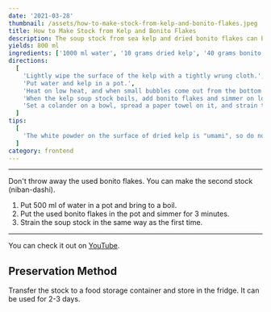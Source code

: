 ```yaml
---
date: '2021-03-28'
thumbnail: /assets/how-to-make-stock-from-kelp-and-bonito-flakes.jpeg
title: How to Make Stock from Kelp and Bonito Flakes
description: The soup stock from sea kelp and dried bonito flakes can be used in many Japanese food such as miso soup, soba, udon, and stew.
yields: 800 ml
ingredients: ['1000 ml water', '10 grams dried kelp', '40 grams bonito flakes']
directions:
  [
    'Lightly wipe the surface of the kelp with a tightly wrung cloth.',
    'Put water and kelp in a pot.',
    'Heat on low heat, and when small bubbles come out from the bottom of the pot (about 7 minutes), remove the kelp.',
    'When the kelp soup stock boils, add bonito flakes and simmer on low heat for 1 minute.',
    'Set a colander on a bowl, spread a paper towel on it, and strain the soup stock.',
  ]
tips:
  [
    'The white powder on the surface of dried kelp is "umami", so do not remove it.',
  ]
category: frontend
---
```


<Ingredients />

<Directions />

---

Don't throw away the used bonito flakes. You can make the second stock (niban-dashi).

1. Put 500 ml of water in a pot and bring to a boil.
2. Put the used bonito flakes in the pot and simmer for 3 minutes.
3. Strain the soup stock in the same way as the first time.

---

You can check it out on [YouTube](https://youtu.be/6Lxdp1R40EY).

## Preservation Method

Transfer the stock to a food storage container and store in the fridge. It can be used for 2-3 days.

<Tips />
